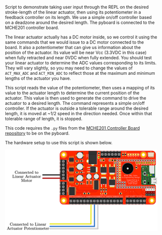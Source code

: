 Script to demonstrate taking user input through the REPL on the desired stroke-length of the linear actuator, then using its potentiometer in a feedback controller on its length. We use a simple on/off controller based on a deadzone around the desired length. The pyboard is connected to the MCHE201 controller board.

The linear actuator actually has a DC motor inside, so we control it using the same commands that we would issue to a DC motor connected to the board. It also a potentiometer that can give us information about the position of the actuator. Its value will be near Vcc (3.3VDC in this case) when fully retracted and near 0VDC when fully extended. You should test your linear actuator to determine the ADC values corresponding to its limits. They will vary slightly, so you may need to change the values of `ACT_MAX_ADC` and `ACT_MIN_ADC` to reflect those at the maximum and minimum lengths of the actuator you have. 

This script reads the value of the potentiometer, then uses a mapping of its value to the actuator length to determine the current position of the actuator. This value is then used to generate the command to drive the actuator to a desired length. The command represents a simple on/off controller. If the actuator is outside a tolerable range around the desired length, it is moved at ~1/2 speed in the direction needed. Once within that tolerable range of length, it is stopped.

This code requires the `.py` files from the [MCHE201 Controller Board repository](https://github.com/DocVaughan/MCHE201_Controller) to be on the pyboard.

The hardware setup to use this script is shown below.

![Linear Actuator Hardware Setup](MCHE201board_linearActuator.png)